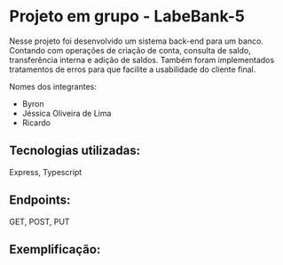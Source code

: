 # Projeto em grupo - LabeBank-5
Nesse projeto foi desenvolvido um sistema back-end para um banco. Contando com operações de criação de conta, consulta de saldo, transferência interna e adição de saldos. Também foram implementados tratamentos de erros para que facilite a usabilidade do cliente final.

Nomes dos integrantes:
* Byron
* Jéssica Oliveira de Lima
* Ricardo

## Tecnologias utilizadas:
Express, Typescript

## Endpoints:
GET, POST, PUT

## Exemplificação:
